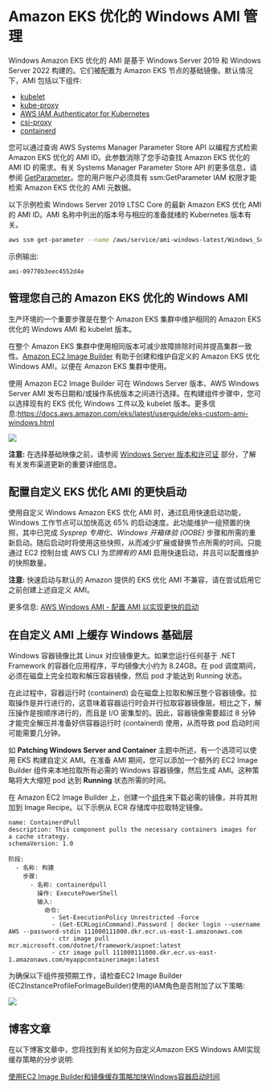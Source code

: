 # Amazon EKS 优化的 Windows AMI 管理
Windows Amazon EKS 优化的 AMI 是基于 Windows Server 2019 和 Windows Server 2022 构建的。它们被配置为 Amazon EKS 节点的基础镜像。默认情况下，AMI 包括以下组件:
- [kubelet](https://kubernetes.io/docs/reference/command-line-tools-reference/kubelet/)
- [kube-proxy](https://kubernetes.io/docs/reference/command-line-tools-reference/kube-proxy/)
- [AWS IAM Authenticator for Kubernetes](https://github.com/kubernetes-sigs/aws-iam-authenticator)
- [csi-proxy](https://github.com/kubernetes-csi/csi-proxy)
- [containerd](https://containerd.io/)

您可以通过查询 AWS Systems Manager Parameter Store API 以编程方式检索 Amazon EKS 优化的 AMI ID。此参数消除了您手动查找 Amazon EKS 优化的 AMI ID 的需求。有关 Systems Manager Parameter Store API 的更多信息，请参阅 [GetParameter](https://docs.aws.amazon.com/systems-manager/latest/APIReference/API_GetParameter.html)。您的用户账户必须具有 ssm:GetParameter IAM 权限才能检索 Amazon EKS 优化的 AMI 元数据。

以下示例检索 Windows Server 2019 LTSC Core 的最新 Amazon EKS 优化 AMI 的 AMI ID。AMI 名称中列出的版本号与相应的准备就绪的 Kubernetes 版本有关。

```bash    
aws ssm get-parameter --name /aws/service/ami-windows-latest/Windows_Server-2019-English-Core-EKS_Optimized-1.21/image_id --region us-east-1 --query "Parameter.Value" --output text
```

示例输出:

```
ami-09770b3eec4552d4e
```

## 管理您自己的 Amazon EKS 优化的 Windows AMI

生产环境的一个重要步骤是在整个 Amazon EKS 集群中维护相同的 Amazon EKS 优化的 Windows AMI 和 kubelet 版本。

在整个 Amazon EKS 集群中使用相同版本可减少故障排除时间并提高集群一致性。[Amazon EC2 Image Builder](https://aws.amazon.com/image-builder/) 有助于创建和维护自定义的 Amazon EKS 优化 Windows AMI，以便在 Amazon EKS 集群中使用。

使用 Amazon EC2 Image Builder 可在 Windows Server 版本、AWS Windows Server AMI 发布日期和/或操作系统版本之间进行选择。在构建组件步骤中，您可以选择现有的 EKS 优化 Windows 工件以及 kubelet 版本。更多信息:https://docs.aws.amazon.com/eks/latest/userguide/eks-custom-ami-windows.html

![](./images/build-components.png)

**注意:** 在选择基础映像之前，请参阅 [Windows Server 版本和许可证](licensing.md) 部分，了解有关发布渠道更新的重要详细信息。

## 配置自定义 EKS 优化 AMI 的更快启动 ##

使用自定义 Windows Amazon EKS 优化 AMI 时，通过启用快速启动功能，Windows 工作节点可以加快高达 65% 的启动速度。此功能维护一组预置的快照，其中已完成 _Sysprep 专用化_、_Windows 开箱体验 (OOBE)_ 步骤和所需的重新启动。随后启动时将使用这些快照，从而减少扩展或替换节点所需的时间。只能通过 EC2 控制台或 AWS CLI 为*您拥有的* AMI 启用快速启动，并且可以配置维护的快照数量。

**注意:** 快速启动与默认的 Amazon 提供的 EKS 优化 AMI 不兼容，请在尝试启用它之前创建上述自定义 AMI。

更多信息: [AWS Windows AMI - 配置 AMI 以实现更快的启动](https://docs.aws.amazon.com/AWSEC2/latest/WindowsGuide/windows-ami-version-history.html#win-ami-config-fast-launch)

## 在自定义 AMI 上缓存 Windows 基础层 ##

Windows 容器镜像比其 Linux 对应镜像更大。如果您运行任何基于 .NET Framework 的容器化应用程序，平均镜像大小约为 8.24GB。在 pod 调度期间，必须在磁盘上完全拉取和解压容器镜像，然后 pod 才能达到 Running 状态。

在此过程中，容器运行时 (containerd) 会在磁盘上拉取和解压整个容器镜像。拉取操作是并行进行的，这意味着容器运行时会并行拉取容器镜像层。相比之下，解压操作是按顺序进行的，而且是 I/O 密集型的。因此，容器镜像需要超过 8 分钟才能完全解压并准备好供容器运行时 (containerd) 使用，从而导致 pod 启动时间可能需要几分钟。

如 **Patching Windows Server and Container** 主题中所述，有一个选项可以使用 EKS 构建自定义 AMI。在准备 AMI 期间，您可以添加一个额外的 EC2 Image Builder 组件来本地拉取所有必需的 Windows 容器镜像，然后生成 AMI。这种策略将大大缩短 pod 达到 **Running** 状态所需的时间。

在 Amazon EC2 Image Builder 上，创建一个[组件](https://docs.aws.amazon.com/imagebuilder/latest/userguide/manage-components.html)来下载必需的镜像，并将其附加到 Image Recipe。以下示例从 ECR 存储库中拉取特定镜像。

```
name: ContainerdPull
description: This component pulls the necessary containers images for a cache strategy.
schemaVersion: 1.0

阶段:
  - 名称: 构建
    步骤:
      - 名称: containerdpull
        操作: ExecutePowerShell
        输入:
          命令:
            - Set-ExecutionPolicy Unrestricted -Force
            - (Get-ECRLoginCommand).Password | docker login --username AWS --password-stdin 111000111000.dkr.ecr.us-east-1.amazonaws.com
            - ctr image pull mcr.microsoft.com/dotnet/framework/aspnet:latest
            - ctr image pull 111000111000.dkr.ecr.us-east-1.amazonaws.com/myappcontainerimage:latest
```

为确保以下组件按预期工作，请检查EC2 Image Builder (EC2InstanceProfileForImageBuilder)使用的IAM角色是否附加了以下策略:

![](./images/permissions-policies.png)

## 博客文章 ##
在以下博客文章中，您将找到有关如何为自定义Amazon EKS Windows AMI实现缓存策略的分步说明:

[使用EC2 Image Builder和镜像缓存策略加快Windows容器启动时间](https://aws.amazon.com/blogs/containers/speeding-up-windows-container-launch-times-with-ec2-image-builder-and-image-cache-strategy/)